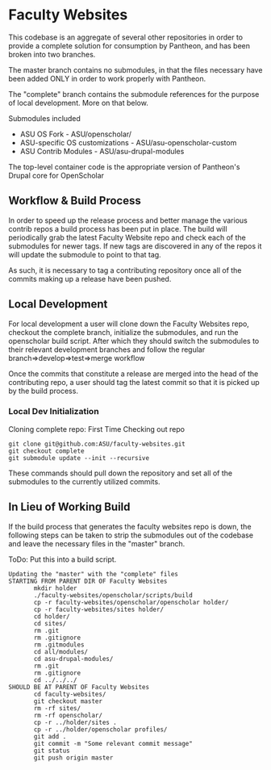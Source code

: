 # Faculty Websites

This codebase is an aggregate of several other repositories in order to provide a complete solution for consumption by Pantheon, and has been broken into two branches.

The master branch contains no submodules, in that the files necessary have been added ONLY in order to work properly with Pantheon.

The "complete" branch contains the submodule references for the purpose of local development. More on that below.

Submodules included
* ASU OS Fork - ASU/openscholar/
* ASU-specific OS customizations - ASU/asu-openscholar-custom
* ASU Contrib Modules - ASU/asu-drupal-modules

The top-level container code is the appropriate version of Pantheon's Drupal core for OpenScholar

## Workflow & Build Process
In order to speed up the release process and better manage the various contrib repos a build process has been put in place. 
The build will periodically grab the latest Faculty Website repo and check each of the submodules for newer tags.
If new tags are discovered in any of the repos it will update the submodule to point to that tag.

As such, it is necessary to tag a contributing repository once all of the commits making up a release have been pushed.

## Local Development
For local development a user will clone down the Faculty Websites repo, checkout the complete branch, initialize the submodules, and run the openscholar build script. After which they should switch the submodules to their relevant development branches and follow the regular branch=>develop=>test=>merge workflow

Once the commits that constitute a release are merged into the head of the contributing repo, a user should tag the latest commit so that it is picked up by the build process.

### Local Dev Initialization
Cloning complete repo: First Time Checking out repo
```
git clone git@github.com:ASU/faculty-websites.git
git checkout complete
git submodule update --init --recursive
```
These commands should pull down the repository and set all of the submodules to the currently utilized commits.

## In Lieu of Working Build
If the build process that generates  the faculty websites repo is down, the following steps can be taken to strip the submodules out of the codebase and leave the necessary files in the "master" branch.

ToDo: Put this into a build script.
```
Updating the "master" with the "complete" files
STARTING FROM PARENT DIR OF Faculty Websites 
       mkdir holder
	   ./faculty-websites/openscholar/scripts/build
       cp -r faculty-websites/openscholar/openscholar holder/
       cp -r faculty-websites/sites holder/
       cd holder/
       cd sites/
       rm .git
       rm .gitignore 
       rm .gitmodules 
       cd all/modules/
       cd asu-drupal-modules/
       rm .git
       rm .gitignore 
       cd ../../../
SHOULD BE AT PARENT OF Faculty Websites
       cd faculty-websites/
       git checkout master
       rm -rf sites/
       rm -rf openscholar/
       cp -r ../holder/sites .
       cp -r ../holder/openscholar profiles/
       git add .
       git commit -m "Some relevant commit message"
       git status
       git push origin master
```

